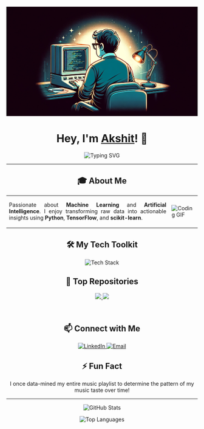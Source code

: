 ![banner](https://raw.githubusercontent.com/akanand03/akanand03/a6634f6ce34f42110c3b1e21485dc40a932a1a1b/banner.jpeg)

<h1 align="center">
  Hey, I'm <a href="https://github.com/akanand03">Akshit</a>! 👋
</h1>

<p align="center">
  <img src="https://readme-typing-svg.herokuapp.com?font=Fira+Code&size=22&pause=1000&color=00BFFF&center=true&vCenter=true&width=500&height=50&lines=🚀+Innovating+with+Data+Science;📊+Transforming+Data+into+Insights;💡+Machine+Learning+Enthusiast;🌟+AI+Driven+Solutions;🔍+Data+Analysis+Expert" alt="Typing SVG">
</p>

---

<h2 align="center">🎓 About Me</h2>

<table align="center">
  <tr>
    <td>
      <p align="justify">
        Passionate about <strong>Machine Learning</strong> and <strong>Artificial Intelligence</strong>. I enjoy transforming raw data into actionable insights using <strong>Python</strong>, <strong>TensorFlow</strong>, and <strong>scikit-learn</strong>.
      </p>
    </td>
    <td>
      <img src="https://media.giphy.com/media/IpeYSEZshTefe/giphy.gif" alt="Coding GIF" width="300">
    </td>
  </tr>
</table>

<h2 align="center">🛠️ My Tech Toolkit</h2>

<p align="center">
  <img src="https://skillicons.dev/icons?i=python,cpp,pandas,numpy,scipy,sklearn,tensorflow,keras,matplotlib,seaborn,plotly,tableau,spark,hadoop,bigquery,databricks,sql,postgres,mysql,mongodb,react,nodejs,express,aws,jupyter,anaconda,git,vscode&theme=dark" alt="Tech Stack">
</p>

<h2 align="center">🌟 Top Repositories</h2>

<p align="center">
  <a href="https://github.com/akanand03/Deal_Dazzle">
    <img width="45%" src="https://github-readme-stats.vercel.app/api/pin/?username=akanand03&repo=Deal_Dazzle&title_color=00bfff&text_color=ffffff&icon_color=00bfff&bg_color=282c34&hide_border=true" />
  </a>
  <a href="https://github.com/akanand03/Arrhythmia_Classification">
    <img width="45%" src="https://github-readme-stats.vercel.app/api/pin/?username=akanand03&repo=Arrhythmia_Classification&title_color=00bfff&text_color=ffffff&icon_color=00bfff&bg_color=282c34&hide_border=true" />
  </a>
</p>
<br />
<h2 align="center">📫 Connect with Me</h2>
<p align="center">
  <a href="https://www.linkedin.com/in/akshit-anand-b2080621a/">
    <img src="https://img.shields.io/badge/LinkedIn-Connect-blue?style=for-the-badge&logo=linkedin" alt="LinkedIn">
  </a>
  <a href="mailto:akshitanand003@gmail.com">
    <img src="https://img.shields.io/badge/Email-Contact%20Me-red?style=for-the-badge&logo=gmail" alt="Email">
  </a>
</p>

<h2 align="center">⚡ Fun Fact</h2>
<p align="center">
  I once data-mined my entire music playlist to determine the pattern of my music taste over time!
</p>

---

<p align="center">
  <img src="https://github-readme-stats.vercel.app/api?username=akanand03&show_icons=true&theme=dark" alt="GitHub Stats">
</p>

<p align="center">
  <img src="https://github-readme-stats.vercel.app/api/top-langs/?username=akanand03&layout=compact&theme=dark" alt="Top Languages">
</p>
